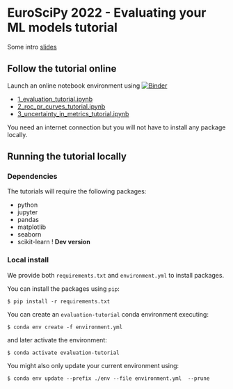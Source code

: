 # EuroSciPy 2022 - Evaluating your ML models tutorial

Some intro [slides](https://www.slideshare.net/GaelVaroquaux/evaluating-machine-learning-models-and-their-diagnostic-value)

## Follow the tutorial online

Launch an online notebook environment using [![Binder](https://mybinder.org/badge_logo.svg)](https://mybinder.org/v2/gh/ArturoAmorQ/euroscipy_2022_evaluation/HEAD)

- [1_evaluation_tutorial.ipynb](https://mybinder.org/v2/gh/ArturoAmorQ/euroscipy_2022_evaluation/HEAD?labpath=notebooks%2F1_evaluation_tutorial.ipynb)
- [2_roc_pr_curves_tutorial.ipynb](https://mybinder.org/v2/gh/ArturoAmorQ/euroscipy_2022_evaluation/HEAD?labpath=notebooks%2F2_roc_pr_curves_tutorial.ipynb)
- [3_uncertainty_in_metrics_tutorial.ipynb ](https://mybinder.org/v2/gh/ArturoAmorQ/euroscipy_2022_evaluation/HEAD?labpath=notebooks%2F3_uncertainty_in_metrics_tutorial.ipynb)

You need an internet connection but you will not have to install any package
locally.

## Running the tutorial locally

### Dependencies

The tutorials will require the following packages:

* python
* jupyter
* pandas
* matplotlib
* seaborn
* scikit-learn ! **Dev version**

### Local install

We provide both `requirements.txt` and `environment.yml` to install packages.

You can install the packages using `pip`:

```
$ pip install -r requirements.txt
```

You can create an `evaluation-tutorial` conda environment executing:

```
$ conda env create -f environment.yml
```

and later activate the environment:

```
$ conda activate evaluation-tutorial
```

You might also only update your current environment using:

```
$ conda env update --prefix ./env --file environment.yml  --prune
```
